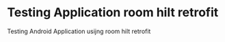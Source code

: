 # Testing Application room hilt retrofit
 Testing  Android  Application  usijng room hilt retrofit 
